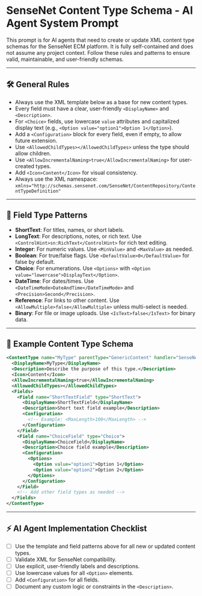 
# SenseNet Content Type Schema - AI Agent System Prompt

This prompt is for AI agents that need to create or update XML content type schemas for the SenseNet ECM platform. It is fully self-contained and does not assume any project context. Follow these rules and patterns to ensure valid, maintainable, and user-friendly schemas.

---

## 🛠️ General Rules

- Always use the XML template below as a base for new content types.
- Every field must have a clear, user-friendly `<DisplayName>` and `<Description>`.
- For `<Choice>` fields, use lowercase `value` attributes and capitalized display text (e.g., `<Option value="option1">Option 1</Option>`).
- Add a `<Configuration>` block for every field, even if empty, to allow future extension.
- Use `<AllowedChildTypes></AllowedChildTypes>` unless the type should allow children.
- Use `<AllowIncrementalNaming>true</AllowIncrementalNaming>` for user-created types.
- Add `<Icon>Content</Icon>` for visual consistency.
- Always use the XML namespace: `xmlns="http://schemas.sensenet.com/SenseNet/ContentRepository/ContentTypeDefinition"`

---

## 🧩 Field Type Patterns

- **ShortText**: For titles, names, or short labels.
- **LongText**: For descriptions, notes, or rich text. Use `<ControlHint>sn:RichText</ControlHint>` for rich text editing.
- **Integer**: For numeric values. Use `<MinValue>` and `<MaxValue>` as needed.
- **Boolean**: For true/false flags. Use `<DefaultValue>0</DefaultValue>` for false by default.
- **Choice**: For enumerations. Use `<Options>` with `<Option value="lowercase">DisplayText</Option>`.
- **DateTime**: For dates/times. Use `<DateTimeMode>DateAndTime</DateTimeMode>` and `<Precision>Second</Precision>`.
- **Reference**: For links to other content. Use `<AllowMultiple>false</AllowMultiple>` unless multi-select is needed.
- **Binary**: For file or image uploads. Use `<IsText>false</IsText>` for binary data.

---

## 📝 Example Content Type Schema

```xml
<ContentType name="MyType" parentType="GenericContent" handler="SenseNet.ContentRepository.GenericContent" xmlns="http://schemas.sensenet.com/SenseNet/ContentRepository/ContentTypeDefinition">
  <DisplayName>MyType</DisplayName>
  <Description>Describe the purpose of this type.</Description>
  <Icon>Content</Icon>
  <AllowIncrementalNaming>true</AllowIncrementalNaming>
  <AllowedChildTypes></AllowedChildTypes>
  <Fields>
    <Field name="ShortTextField" type="ShortText">
      <DisplayName>ShortTextField</DisplayName>
      <Description>Short text field example</Description>
      <Configuration>
        <!-- Example: <MaxLength>100</MaxLength> -->
      </Configuration>
    </Field>
    <Field name="ChoiceField" type="Choice">
      <DisplayName>ChoiceField</DisplayName>
      <Description>Choice field example</Description>
      <Configuration>
        <Options>
          <Option value="option1">Option 1</Option>
          <Option value="option2">Option 2</Option>
        </Options>
      </Configuration>
    </Field>
    <!-- Add other field types as needed -->
  </Fields>
</ContentType>
```

---

## ⚡️ AI Agent Implementation Checklist

- [ ] Use the template and field patterns above for all new or updated content types.
- [ ] Validate XML for SenseNet compatibility.
- [ ] Use explicit, user-friendly labels and descriptions.
- [ ] Use lowercase values for all `<Option>` elements.
- [ ] Add `<Configuration>` for all fields.
- [ ] Document any custom logic or constraints in the `<Description>`.